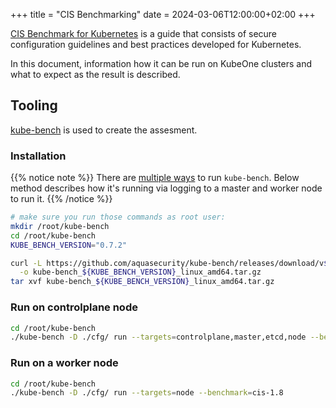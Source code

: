+++
title = "CIS Benchmarking"
date = 2024-03-06T12:00:00+02:00
+++

[CIS Benchmark for Kubernetes](https://www.cisecurity.org/benchmark/kubernetes) is a guide that consists of secure configuration guidelines and best practices developed for Kubernetes.

In this document, information how it can be run on KubeOne clusters and what to expect as the result is described.

## Tooling

[kube-bench](https://github.com/aquasecurity/kube-bench) is used to create the assesment.

### Installation
{{% notice note %}}
There are [multiple ways](https://github.com/aquasecurity/kube-bench/blob/main/docs/running.md) to run `kube-bench`. Below method describes how it's running via logging to a master and worker node to run it.
{{% /notice %}}

```bash
# make sure you run those commands as root user:
mkdir /root/kube-bench
cd /root/kube-bench
KUBE_BENCH_VERSION="0.7.2"

curl -L https://github.com/aquasecurity/kube-bench/releases/download/v${KUBE_BENCH_VERSION}/kube-bench_${KUBE_BENCH_VERSION}_linux_amd64.tar.gz \
  -o kube-bench_${KUBE_BENCH_VERSION}_linux_amd64.tar.gz
tar xvf kube-bench_${KUBE_BENCH_VERSION}_linux_amd64.tar.gz
```

### Run on controlplane node

```bash
cd /root/kube-bench
./kube-bench -D ./cfg/ run --targets=controlplane,master,etcd,node --benchmark=cis-1.8
```

### Run on a worker node

```bash
cd /root/kube-bench
./kube-bench -D ./cfg/ run --targets=node --benchmark=cis-1.8
```
